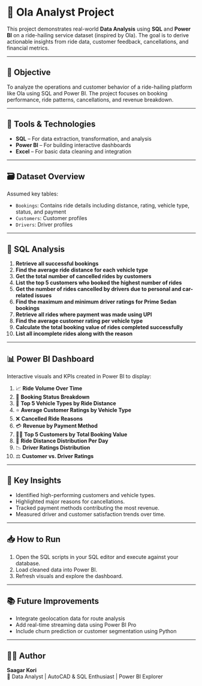 # 🚕 Ola Analyst Project

This project demonstrates real-world **Data Analysis** using **SQL** and **Power BI** on a ride-hailing service dataset (inspired by Ola). The goal is to derive actionable insights from ride data, customer feedback, cancellations, and financial metrics.

---

## 📌 Objective

To analyze the operations and customer behavior of a ride-hailing platform like Ola using SQL and Power BI. The project focuses on booking performance, ride patterns, cancellations, and revenue breakdown.

---

## 🧰 Tools & Technologies

- **SQL** – For data extraction, transformation, and analysis  
- **Power BI** – For building interactive dashboards  
- **Excel** – For basic data cleaning and integration

---

## 🗃️ Dataset Overview

Assumed key tables:
- `Bookings`: Contains ride details including distance, rating, vehicle type, status, and payment
- `Customers`: Customer profiles
- `Drivers`: Driver profiles

---

## 🧮 SQL Analysis

1. **Retrieve all successful bookings**  
2. **Find the average ride distance for each vehicle type**  
3. **Get the total number of cancelled rides by customers**  
4. **List the top 5 customers who booked the highest number of rides**  
5. **Get the number of rides cancelled by drivers due to personal and car-related issues**  
6. **Find the maximum and minimum driver ratings for Prime Sedan bookings**  
7. **Retrieve all rides where payment was made using UPI**  
8. **Find the average customer rating per vehicle type**  
9. **Calculate the total booking value of rides completed successfully**  
10. **List all incomplete rides along with the reason**

---

## 📊 Power BI Dashboard

Interactive visuals and KPIs created in Power BI to display:

1. 📈 **Ride Volume Over Time**  
2. 📌 **Booking Status Breakdown**  
3. 🚗 **Top 5 Vehicle Types by Ride Distance**  
4. ⭐ **Average Customer Ratings by Vehicle Type**  
5. ❌ **Cancelled Ride Reasons**  
6. 💳 **Revenue by Payment Method**  
7. 🧑‍💼 **Top 5 Customers by Total Booking Value**  
8. 📅 **Ride Distance Distribution Per Day**  
9. 📉 **Driver Ratings Distribution**  
10. ⚖️ **Customer vs. Driver Ratings**


---

## 📌 Key Insights

- Identified high-performing customers and vehicle types.
- Highlighted major reasons for cancellations.
- Tracked payment methods contributing the most revenue.
- Measured driver and customer satisfaction trends over time.

---

## 📥 How to Run

1. Open the SQL scripts in your SQL editor and execute against your database.
2. Load cleaned data into Power BI.
3. Refresh visuals and explore the dashboard.

---

## 📚 Future Improvements

- Integrate geolocation data for route analysis
- Add real-time streaming data using Power BI Pro
- Include churn prediction or customer segmentation using Python

---

## 👨‍💻 Author

**Saagar Kori**  
💼 Data Analyst | AutoCAD & SQL Enthusiast | Power BI Explorer  
